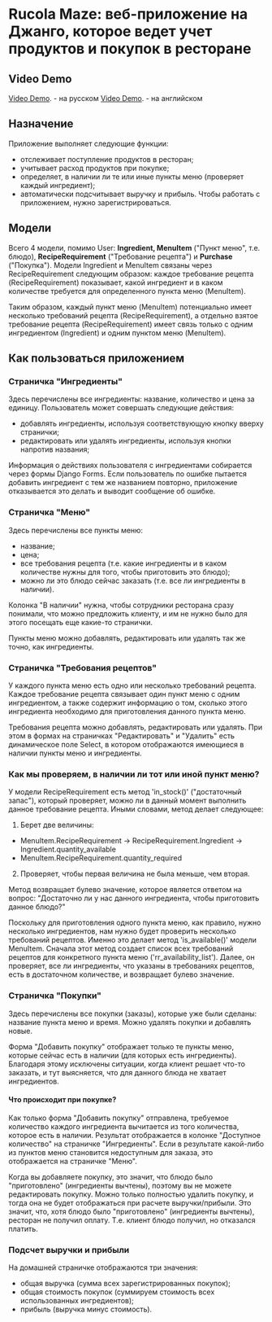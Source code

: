 # Rucola Maze: веб-приложение на Джанго, которое ведет учет продуктов и покупок в ресторане

## Video Demo

[Video Demo](). - на русском
[Video Demo](). - на английском

## Назначение

Приложение выполняет следующие функции:
- отслеживает поступление продуктов в ресторан;
- учитывает расход продуктов при покупке;
- определяет, в наличии ли те или иные пункты меню (проверяет каждый ингредиент);
- автоматически подсчитывает выручку и прибыль.
Чтобы работать с приложением, нужно зарегистрироваться.

## Модели

Всего 4 модели, помимо User: **Ingredient, MenuItem** ("Пункт меню", т.е. блюдо), **RecipeRequirement** ("Требование рецепта") и **Purchase** ("Покупка"). Модели Ingredient и MenuItem связаны через RecipeRequirement следующим образом: каждое требование рецепта (RecipeRequirement) показывает, какой ингредиент и в каком количестве требуется для определенного пункта меню (MenuItem).

Таким образом, каждый пункт меню (MenuItem) потенциально имеет несколько требований рецепта (RecipeRequirement), а отдельно взятое требование рецепта (RecipeRequirement) имеет связь только с одним ингредиентом (Ingredient) и одним пунктом меню (MenuItem).

## Как пользоваться приложением

### Страничка "Ингредиенты"

Здесь перечислены все ингредиенты: название, количество и цена за единицу. Пользователь может совершать следующие действия:

- добавлять ингредиенты, используя соответствующую кнопку вверху странички;
- редактировать или удалять ингредиенты, используя кнопки напротив названия;

Информация о действиях пользователя с ингредиентами собирается через формы Django Forms. Если пользователь по ошибке пытается добавить ингредиент с тем же названием повторно, приложение отказывается это делать и выводит сообщение об ошибке.

### Страничка "Меню"

Здесь перечислены все пункты меню: 
- название;
- цена;
- все требования рецепта (т.е. какие ингредиенты и в каком количестве нужны для того, чтобы приготовить это блюдо);
- можно ли это блюдо сейчас заказать (т.е. все ли ингредиенты в наличии).

Колонка "В наличии" нужна, чтобы сотрудники ресторана сразу понимали, что можно предложить клиенту, и им не нужно было для этого посещать еще какие-то странички.

Пункты меню можно добавлять, редактировать или удалять так же точно, как ингредиенты.

### Страничка "Требования рецептов"

У каждого пункта меню есть одно или несколько требований рецепта. Каждое требование рецепта связывает один пункт меню с одним ингредиентом, а также содержит информацию о том, сколько этого ингредиента необходимо для приготовления данного пункта меню.

Требования рецепта можно добавлять, редактировать или удалять. При этом в формах на страничках "Редактировать" и "Удалить" есть динамическое поле Select, в котором отображаются имеющиеся в наличии пункты меню и ингредиенты.

### Как мы проверяем, в наличии ли тот или иной пункт меню?

У модели RecipeRequirement есть метод 'in_stock()' ("достаточный запас"), который проверяет, можно ли в данный момент выполнить данное требование рецепта. Иными словами, метод делает следующее:

1. Берет две величины:

- MenuItem.RecipeRequirement -> RecipeRequirement.Ingredient -> Ingredient.quantity_available
- MenuItem.RecipeRequirement.quantity_required

2. Проверяет, чтобы первая величина не была меньше, чем вторая.

Метод возвращает булево значение, которое является ответом на вопрос: "Достаточно ли у нас данного ингредиента, чтобы приготовить данное блюдо?"

Поскольку для приготовления одного пункта меню, как правило, нужно несколько ингредиентов, нам нужно будет проверить несколько требований рецептов. Именно это делает метод 'is_available()' модели MenuItem. Сначала этот метод создает список всех требований рецептов для конкретного пункта меню ('rr_availability_list'). Далее, он проверяет, все ли ингредиенты, что указаны в требованиях рецептов, есть в достаточном количестве, и возвращает булево значение.

### Страничка "Покупки"

Здесь перечислены все покупки (заказы), которые уже были сделаны: название пункта меню и время. Можно удалять покупки и добавлять новые.

Форма "Добавить покупку" отображает только те пункты меню, которые сейчас есть в наличии (для которых есть ингредиенты). Благодаря этому исключены ситуации, когда клиент решает что-то заказать, и тут выясняется, что для данного блюда не хватает ингредиентов.

#### Что происходит при покупке?

Как только форма "Добавить покупку" отправлена, требуемое количество каждого ингредиента вычитается из того количества, которое есть в наличии. Результат отображается в  колонке "Доступное количество" на страничке "Ингредиенты". Если в результате какой-либо из пунктов меню становится недоступным для заказа, это отображается на страничке "Меню".

Когда вы добавляете покупку, это значит, что блюдо было "приготовлено" (ингредиенты вычтены), поэтому вы не можете редактировать покупку. Можно только полностью удалить покупку, и тогда она не будет отображаться при расчете выручки/прибыли. Это значит, что, хотя блюдо было "приготовлено" (ингредиенты вычтены), ресторан не получил оплату. Т.е. клиент блюдо получил, но отказался платить.

### Подсчет выручки и прибыли

На домашней страничке отображаются три значения:

- общая выручка (сумма всех зарегистрированных покупок);
- общая стоимость покупок (суммируем стоимость всех использованных ингредиентов);
- прибыль (выручка минус стоимость).